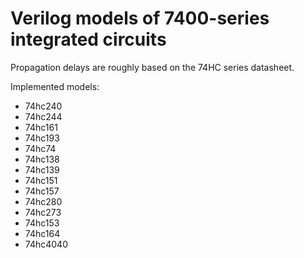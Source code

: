 # Verilog models of 7400-series integrated circuits

Propagation delays are roughly based on the 74HC series datasheet.

Implemented models:

* 74hc240
* 74hc244
* 74hc161
* 74hc193
* 74hc74
* 74hc138
* 74hc139
* 74hc151
* 74hc157
* 74hc280
* 74hc273
* 74hc153
* 74hc164
* 74hc4040
